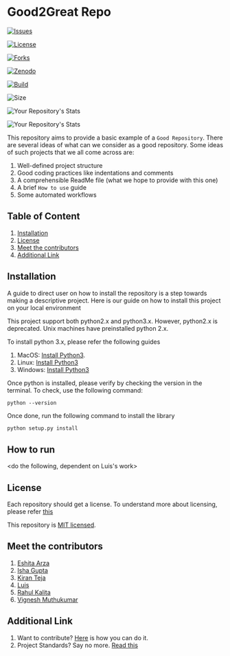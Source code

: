 # Good2Great Repo


[![Issues](https://img.shields.io/github/issues/NCSU-Group7-SE2021/group7_hw2b)](https://github.com/NCSU-Group7-SE2021/group7_hw2b/issues)

[![License](https://img.shields.io/github/license/NCSU-Group7-SE2021/group7_hw2b)](https://github.com/NCSU-Group7-SE2021/group7_hw2b/blob/main/LICENSE)

[![Forks](https://img.shields.io/github/forks/NCSU-Group7-SE2021/group7_hw2b)](https://github.com/NCSU-Group7-SE2021/group7_hw2b/network/members)

[![Zenodo](https://img.shields.io/badge/DOI-10.5281%2Fzenodo.5367393-blue)](https://zenodo.org/record/5367393#.YTApFI5KhPY)

[![Build](https://github.com/NCSU-Group7-SE2021/group7_hw2b/actions/workflows/application.yml/badge.svg)](https://github.com/NCSU-Group7-SE2021/group7_hw2b/actions)

![Size](https://github-size-badge.herokuapp.com/NCSU-Group7-SE2021/group7_hw2b.svg)

![Your Repository's Stats](https://github-readme-stats.vercel.app/api?username=NCSU-Group7-SE2021&show_icons=true)

![Your Repository's Stats](https://github-readme-stats.vercel.app/api/top-langs/?username=NCSU-Group7-SE2021&theme=blue-green)

This repository aims to provide a basic example of a `Good Repository`. There are several ideas of what can we consider as a good repository. Some ideas of such projects that we all come across are:
1. Well-defined project structure
2. Good coding practices like indentations and comments
3. A comprehensible ReadMe file (what we hope to provide with this one)
4. A brief `How to use` guide
5. Some automated workflows

## Table of Content
1. [Installation](#installation)
2. [License](#license)
3. [Meet the contributors](#meet-the-contributors)
4. [Additional Link](#additional-link)

## Installation
A guide to direct user on how to install the repository is a step towards making a descriptive project. Here is our guide on how to install this project on your local environment

This project support both python2.x and python3.x. However, python2.x is deprecated. 
Unix machines have preinstalled python 2.x.

To install python 3.x, please refer the following guides

1. MacOS: [Install Python3](https://docs.python-guide.org/starting/install3/osx/).
2. Linux: [Install Python3](https://docs.python-guide.org/starting/install3/linux/)
3. Windows: [Install Python3](https://docs.python.org/3/using/windows.html)

Once python is installed, please verify by checking the version in the terminal. To check, use the following command:

`python --version` 

Once done, run the following command to install the library
```bash
python setup.py install
```


## How to run
<do the following, dependent on Luis's work>

## License

Each repository should get a license. To understand more about licensing, please refer [this](https://docs.github.com/en/github/creating-cloning-and-archiving-repositories/creating-a-repository-on-github/licensing-a-repository)

This repository is [MIT licensed](https://github.com/NCSU-Group7-SE2021/group7_hw2b/blob/main/LICENSE).  

## Meet the contributors

1. [Eshita Arza](https://github.com/ArzaEshita)
2. [Isha Gupta](https://github.com/isha-bansal0115)
3. [Kiran Teja](https://github.com/kirantejatummuri)
4. [Luis](https://github.com/lgdeloss)
5. [Rahul Kalita](https://github.com/rahulkalita8)
6. [Vignesh Muthukumar](https://github.com/vickymhs)

## Additional Link
1. Want to contribute? [Here](CONTRIBUTING.md) is how you can do it.
2. Project Standards? Say no more. [Read this](CODE_OF_CONDUCT.md)
